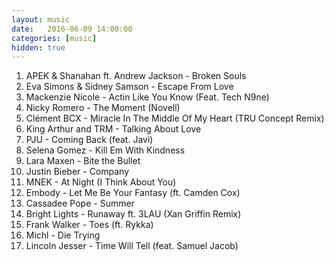 ```yaml
---
layout: music
date:   2016-06-09 14:00:00
categories: [music]
hidden: true
---
```


1. APEK & Shanahan ft. Andrew Jackson - Broken Souls
2. Eva Simons & Sidney Samson - Escape From Love
3. Mackenzie Nicole - Actin Like You Know (Feat. Tech N9ne)
4. Nicky Romero - The Moment (Novell)
5. Clément BCX - Miracle In The Middle Of My Heart (TRU Concept Remix)
6. King Arthur and TRM - Talking About Love
7. PJU - Coming Back (feat. Javi)
8. Selena Gomez - Kill Em With Kindness
9. Lara Maxen - Bite the Bullet
10. Justin Bieber - Company
11. MNEK - At Night (I Think About You)
12. Embody - Let Me Be Your Fantasy (ft. Camden Cox)
13. Cassadee Pope - Summer
14. Bright Lights - Runaway ft. 3LAU (Xan Griffin Remix)
15. Frank Walker - Toes (ft. Rykka)
16. Michl - Die Trying
17. Lincoln Jesser - Time Will Tell (feat. Samuel Jacob)